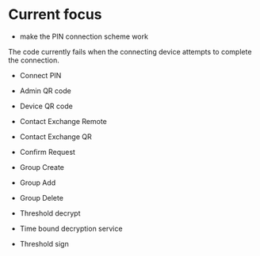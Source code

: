 # Current focus

* make the PIN connection scheme work

The code currently fails when the connecting device attempts to 
complete the connection.


* Connect PIN
* Admin QR code
* Device QR code

* Contact Exchange Remote
* Contact Exchange QR

* Confirm Request

* Group Create
* Group Add
* Group Delete

* Threshold decrypt
* Time bound decryption service
* Threshold sign